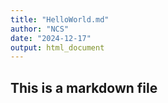 ```yaml
---
title: "HelloWorld.md"
author: "NCS"
date: "2024-12-17"
output: html_document
---
```


## This is a markdown file